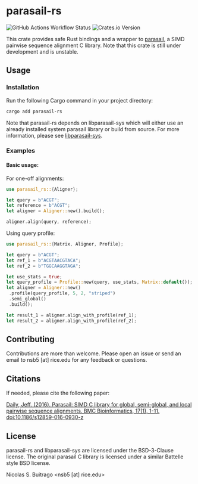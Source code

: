 # parasail-rs

![GitHub Actions Workflow Status](https://img.shields.io/github/actions/workflow/status/nsbuitrago/parasail-rs/test.yml) ![Crates.io Version](https://img.shields.io/crates/v/parasail-rs)

This crate provides safe Rust bindings and a wrapper to [parasail](https://github.com/jeffdaily/parasail/tree/master), a SIMD pairwise sequence alignment C library. Note that this crate is still under development and is unstable.

## Usage

### Installation

Run the following Cargo command in your project directory:

```bash
cargo add parasail-rs
```

Note that parasail-rs depends on libparasail-sys which will either use an already installed system parasail library or build from source. For more information, please see [libparasail-sys](https://github.com/nsbuitrago/libparasail-sys).

### Examples

#### Basic usage:

For one-off alignments:

```rust
use parasail_rs::{Aligner};

let query = b"ACGT";
let reference = b"ACGT";
let aligner = Aligner::new().build();

aligner.align(query, reference);
```

Using query profile:

```rust
use parasail_rs::{Matrix, Aligner, Profile};

let query = b"ACGT";
let ref_1 = b"ACGTAACGTACA";
let ref_2 = b"TGGCAAGGTAGA";

let use_stats = true;
let query_profile = Profile::new(query, use_stats, Matrix::default());
let aligner = Aligner::new()
 .profile(query_profile, 5, 2, "striped")
 .semi_global()
 .build();

let result_1 = aligner.align_with_profile(ref_1);
let result_2 = aligner.align_with_profile(ref_2);
```

## Contributing

Contributions are more than welcome. Please open an issue or send an email to nsb5 [at] rice.edu for any feedback or questions.

## Citations

If needed, please cite the following paper:

[Daily, Jeff. (2016). Parasail: SIMD C library for global, semi-global, and local pairwise sequence alignments. BMC Bioinformatics, 17(1), 1-11. doi:10.1186/s12859-016-0930-z](https://doi.org/10.1186/s12859-016-0930-z)

## License

parasail-rs and libparasail-sys are licensed under the BSD-3-Clause license. The original parasail C library is licensed under a similar Battelle style BSD license.

Nicolas S. Buitrago \<nsb5 [at] rice.edu\>

